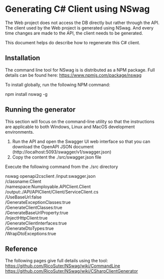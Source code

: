 # Generating C# Client using NSwag

The Web project does not access the DB directly but rather through the API. The client used by the Web project is generated using NSwag. And every time changes are made to the API, the client needs to be generated.

This document helps do describe how to regenerate this C# client.

## Installation

The command line tool for NSwag is is distributed as a NPM package. Full details can be found here: https://www.npmjs.com/package/nswag

To install globally, run the following NPM command:

npm install nswag -g


## Running the generator

This section will focus on the command-line utility so that the instructions are applicable to both Windows, Linux and MacOS development environments.

1. Run the API and open the Swagger UI web interface so that you can download the OpenAPI JSON document (http://localhost:5093/swagger/v1/swagger.json)
1. Copy the content the ./src/swagger.json file

Execute the following command from the ./src directory

nswag openapi2csclient /input:swagger.json \
                       /classname:Client \
                       /namespace:Numployable.APIClient.Client \
                       /output:./API/APIClient/Client/ServiceClient.cs \
                       /UseBaseUrl:false \
                       /GenerateExceptionClasses:true \
                       /GenerateClientClasses:true \
                       /GenerateBaseUrlProperty:true \
                       /InjectHttpClient:true \
                       /GenerateClientInterfaces:true \
                       /GenerateDtoTypes:true \
                       /WrapDtoExceptions:true 

## Reference

The following pages give full details using the tool:
https://github.com/RicoSuter/NSwag/wiki/CommandLine
https://github.com/RicoSuter/NSwag/wiki/CSharpClientGenerator

